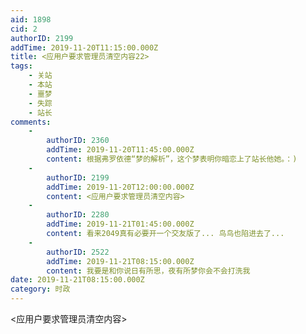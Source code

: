 ```yaml
---
aid: 1898
cid: 2
authorID: 2199
addTime: 2019-11-20T11:15:00.000Z
title: <应用户要求管理员清空内容22>
tags:
    - 关站
    - 本站
    - 噩梦
    - 失踪
    - 站长
comments:
    -
        authorID: 2360
        addTime: 2019-11-20T11:45:00.000Z
        content: 根据弗罗依德“梦的解析”，这个梦表明你暗恋上了站长他她。：)
    -
        authorID: 2199
        addTime: 2019-11-20T12:00:00.000Z
        content: <应用户要求管理员清空内容>
    -
        authorID: 2280
        addTime: 2019-11-21T01:45:00.000Z
        content: 看来2049真有必要开一个交友版了... 鸟鸟也陷进去了...
    -
        authorID: 2522
        addTime: 2019-11-21T08:15:00.000Z
        content: 我要是和你说日有所思，夜有所梦你会不会打洗我
date: 2019-11-21T08:15:00.000Z
category: 时政
---
```


<应用户要求管理员清空内容>
